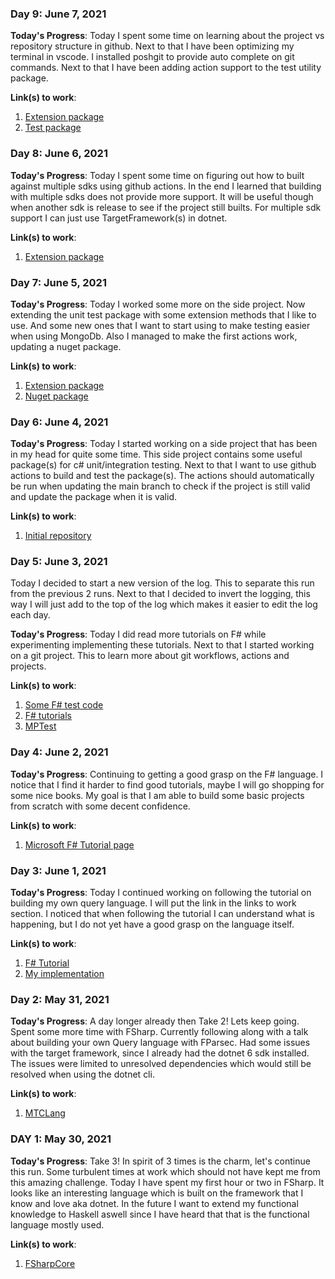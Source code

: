 ### Day 9: June 7, 2021

**Today's Progress**:
Today I spent some time on learning about the project vs repository structure in github. Next to that I have been optimizing my terminal in vscode. I installed poshgit to provide auto complete on git commands.
Next to that I have been adding action support to the test utility package.

**Link(s) to work**:
1. [Extension package](https://github.com/visschersm/MPTech.Mongo.Extensions)
2. [Test package](https://github.com/visschersm/MPTech.TestUtilities)


### Day 8: June 6, 2021

**Today's Progress**:
Today I spent some time on figuring out how to built against multiple sdks using github actions. In the end I learned that building with multiple sdks does not provide more support. It will be useful though when another sdk is release to see if the project still builts. For multiple sdk support I can just use TargetFramework(s) in dotnet.

**Link(s) to work**:
1. [Extension package](https://github.com/visschersm/MPTech.Mongo.Extensions)


### Day 7: June 5, 2021

**Today's Progress**:
Today I worked some more on the side project. Now extending the unit test package with some extension methods that I like to use. And some new ones that I want to start using to make testing easier when using MongoDb. Also I managed to make the first actions work, updating a nuget package.

**Link(s) to work**:
1. [Extension package](https://github.com/visschersm/MPTech.Mongo.Extensions)
2. [Nuget package](https://www.nuget.org/packages/MPTech.Mongo.Extensions/)


### Day 6: June 4, 2021

**Today's Progress**:
Today I started working on a side project that has been in my head for quite some time. This side project contains some useful package(s) for c# unit/integration testing. Next to that I want to use github actions to build and test the package(s). The actions should automatically be run when updating the main branch to check if the project is still valid and update the package when it is valid.

**Link(s) to work**:
1. [Initial repository](https://github.com/visschersm/mptest)


### Day 5: June 3, 2021
Today I decided to start a new version of the log. This to separate this run from the previous 2 runs. Next to that I decided to invert the logging, this way I will just add to the top of the log which makes it easier to edit the log each day.

**Today's Progress**:
Today I did read more tutorials on F# while experimenting implementing these tutorials. Next to that I started working on a git project. This to learn more about git workflows, actions and projects.

**Link(s) to work**:
1. [Some F# test code](https://github.com/visschersm/fsharp-learn)
2. [F# tutorials](https://docs.microsoft.com/en-us/dotnet/fsharp/introduction-to-functional-programming/first-class-functions)
3. [MPTest](https://github.com/visschersm/mptest)


### Day 4: June 2, 2021

**Today's Progress**: Continuing to getting a good grasp on the F# language. I notice that I find it harder to find good tutorials, maybe I will go shopping for some nice books. My goal is that I am able to build some basic projects from scratch with some decent confidence.

**Link(s) to work**:
1. [Microsoft F# Tutorial page](https://dotnet.microsoft.com/learn/fsharp/)


### Day 3: June 1, 2021

**Today's Progress**: Today I continued working on following the tutorial on building my own query language. I will put the link in the links to work section. I noticed that when following the tutorial I can understand what is happening, but I do not yet have a good grasp on the language itself.

**Link(s) to work**:
1. [F# Tutorial](https://www.youtube.com/watch?v=34C_7halqGw)
2. [My implementation](https://github.com/visschersm/mtclang)


### Day 2: May 31, 2021

**Today's Progress**: A day longer already then Take 2! Lets keep going. Spent some more time with FSharp. Currently following along with a talk about building your own Query language with FParsec. Had some issues with the target framework, since I already had the dotnet 6 sdk installed. The issues were limited to unresolved dependencies which would still be resolved when using the dotnet cli.

**Link(s) to work**:
1. [MTCLang](https://github.com/visschersm/mtclang)


### DAY 1: May 30, 2021

**Today's Progress**: Take 3! In spirit of 3 times is the charm, let's continue this run. Some turbulent times at work which should not have kept me from this amazing challenge. Today I have spent my first hour or two in FSharp. It looks like an interesting language which is built on the framework that I know and love aka dotnet. In the future I want to extend my functional knowledge to Haskell aswell since I have heard that that is the functional language mostly used.

**Link(s) to work**:
1. [FSharpCore](https://github.com/visschersm/FSNetCore)
